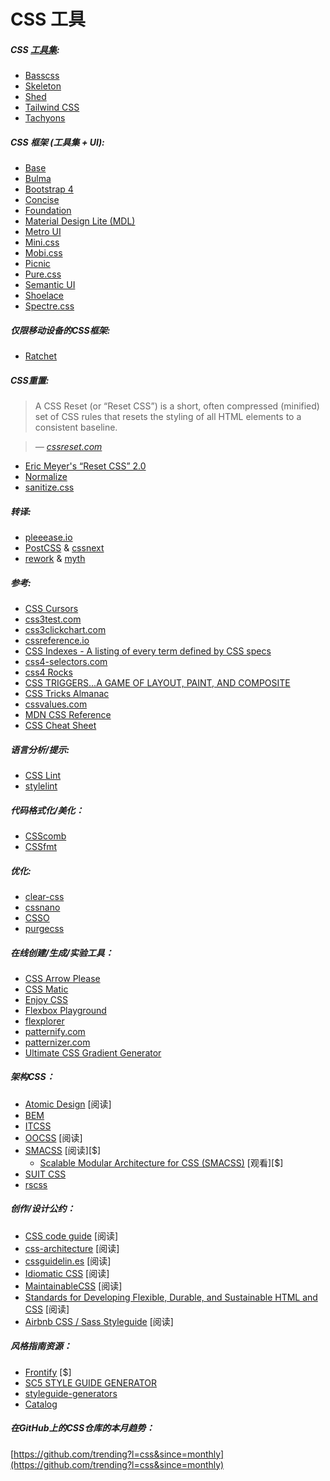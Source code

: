 # CSS 工具

##### CSS [工具集](https://css-tricks.com/need-css-utility-library/):

* [Basscss](http://basscss.com/)
* [Skeleton](http://getskeleton.com/)
* [Shed](http://tedconf.github.io/shed-css/)
* [Tailwind CSS](https://tailwindcss.com/)
* [Tachyons](https://github.com/tachyons-css/tachyons/)

##### CSS 框架 (工具集 + UI):

* [Base](http://getbase.org/)
* [Bulma](http://bulma.io/)
* [Bootstrap 4](https://v4-alpha.getbootstrap.com/)
* [Concise](http://concisecss.com/)
* [Foundation](http://foundation.zurb.com/)
* [Material Design Lite (MDL)](http://www.getmdl.io/index.html)
* [Metro UI](http://metroui.org.ua/)
* [Mini.css](https://minicss.org/)
* [Mobi.css](http://getmobicss.com/)
* [Picnic](http://picnicss.com/)
* [Pure.css](http://purecss.io/)
* [Semantic UI](http://semantic-ui.com/)
* [Shoelace](https://shoelace.style/)
* [Spectre.css](https://picturepan2.github.io/spectre/)

##### 仅限移动设备的CSS框架:

* [Ratchet](http://goratchet.com/)

##### CSS重置:

> A CSS Reset (or “Reset CSS”) is a short, often compressed (minified) set of CSS rules that resets the styling of all HTML elements to a consistent baseline.

><cite>&#8212; [cssreset.com](http://cssreset.com/what-is-a-css-reset/)</cite>

* [Eric Meyer's “Reset CSS” 2.0](http://meyerweb.com/eric/tools/css/reset/)
* [Normalize](https://necolas.github.io/normalize.css/)
* [sanitize.css](https://github.com/jonathantneal/sanitize.css)

##### 转译:

* [pleeease.io](http://pleeease.io/)
* [PostCSS](https://github.com/postcss/postcss) & [cssnext](http://cssnext.io/)
* [rework](https://github.com/reworkcss/rework) & [myth](http://www.myth.io/)

##### 参考:

* [CSS Cursors](http://csscursor.info/)
* [css3test.com](http://css3test.com/)
* [css3clickchart.com](http://css3clickchart.com/)
* [cssreference.io](http://cssreference.io/)
* [CSS Indexes - A listing of every term defined by CSS specs](https://drafts.csswg.org/indexes/)
* [css4-selectors.com](http://css4-selectors.com/)
* [css4 Rocks](http://css4.rocks/)
* [CSS TRIGGERS...A GAME OF LAYOUT, PAINT, AND COMPOSITE](http://csstriggers.com/)
* [CSS Tricks Almanac](https://css-tricks.com/almanac/)
* [cssvalues.com](http://cssvalues.com/)
* [MDN CSS Reference](https://developer.mozilla.org/en-US/docs/Web/CSS/Reference)
* [CSS Cheat Sheet](https://adam-marsden.co.uk/css-cheat-sheet/)

##### 语言分析/提示:

* [CSS Lint](http://csslint.net/)
* [stylelint](http://stylelint.io/)

##### 代码格式化/美化：

* [CSScomb](https://github.com/csscomb/csscomb.js)
* [CSSfmt](https://github.com/morishitter/cssfmt)

##### 优化:

* [clear-css](https://github.com/jakubpawlowicz/clean-css)
* [cssnano](http://cssnano.co/)
* [CSSO](http://css.github.io/csso/)
* [purgecss](https://github.com/FullHuman/purgecss)

##### 在线创建/生成/实验工具：

* [CSS Arrow Please](http://cssarrowplease.com/)
* [CSS Matic](http://www.cssmatic.com/)
* [Enjoy CSS](http://enjoycss.com/)
* [Flexbox Playground](https://scotch.io/demos/visual-guide-to-css3-flexbox-flexbox-playground)
* [flexplorer](http://bennettfeely.com/flexplorer/)
* [patternify.com](http://patternify.com)
* [patternizer.com](http://patternizer.com/)
* [Ultimate CSS Gradient Generator](http://www.colorzilla.com/gradient-editor/)

##### 架构CSS：

* [Atomic Design](http://atomicdesign.bradfrost.com/) [阅读]
* [BEM](http://getbem.com/introduction/)
* [ITCSS](https://www.xfive.co/blog/itcss-scalable-maintainable-css-architecture/)
* [OOCSS](http://oocss.org/) [阅读]
* [SMACSS](https://smacss.com/) [阅读][$]
  * [Scalable Modular Architecture for CSS (SMACSS)](https://frontendmasters.com/courses/smacss/) [观看][$]
* [SUIT CSS](http://suitcss.github.io)
* [rscss](http://rscss.io/)

##### 创作/设计公约：

* [CSS code guide](http://codeguide.co/#css) [阅读]
* [css-architecture](https://github.com/jareware/css-architecture) [阅读]
* [cssguidelin.es](http://cssguidelin.es/) [阅读]
* [Idiomatic CSS](https://github.com/necolas/idiomatic-css) [阅读]
* [MaintainableCSS](http://maintainablecss.com/) [阅读]
* [Standards for Developing Flexible, Durable, and Sustainable HTML and CSS](http://mdo.github.io/code-guide/) [阅读]
* [Airbnb CSS / Sass Styleguide](https://github.com/airbnb/css) [阅读]

##### 风格指南资源：

* [Frontify](https://frontify.com/) [$]
* [SC5 STYLE GUIDE GENERATOR](http://styleguide.sc5.io/)
* [styleguide-generators](https://github.com/davidhund/styleguide-generators)
* [Catalog](https://docs.catalog.style/)

##### 在GitHub上的CSS仓库的本月趋势：

[https://github.com/trending?l=css&since=monthly](https://github.com/trending?l=css&since=monthly)



































 






